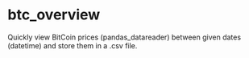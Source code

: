 # btc_overview

Quickly view BitCoin prices (pandas_datareader) between given dates (datetime) and store them in a .csv file.
